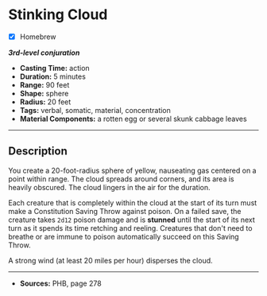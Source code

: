 # Stinking Cloud
- [x] Homebrew

***3rd-level conjuration***
- **Casting Time:** action
- **Duration:** 5 minutes
- **Range:** 90 feet
- **Shape:** sphere
- **Radius:** 20 feet
- **Tags:** verbal, somatic, material, concentration
- **Material Components:** a rotten egg or several skunk cabbage leaves

---

## Description
You create a 20-foot-radius sphere of yellow, nauseating gas centered on a point within range.
The cloud spreads around corners, and its area is heavily obscured.
The cloud lingers in the air for the duration.

Each creature that is completely within the cloud at the start of its turn must make a Constitution Saving Throw against poison.
On a failed save, the creature takes `2d12` poison damage and is **stunned** until the start of its next turn as it spends its time retching and reeling.
Creatures that don't need to breathe or are immune to poison automatically succeed on this Saving Throw.

A strong wind (at least 20 miles per hour) disperses the cloud.

---

- **Sources:** PHB, page 278
